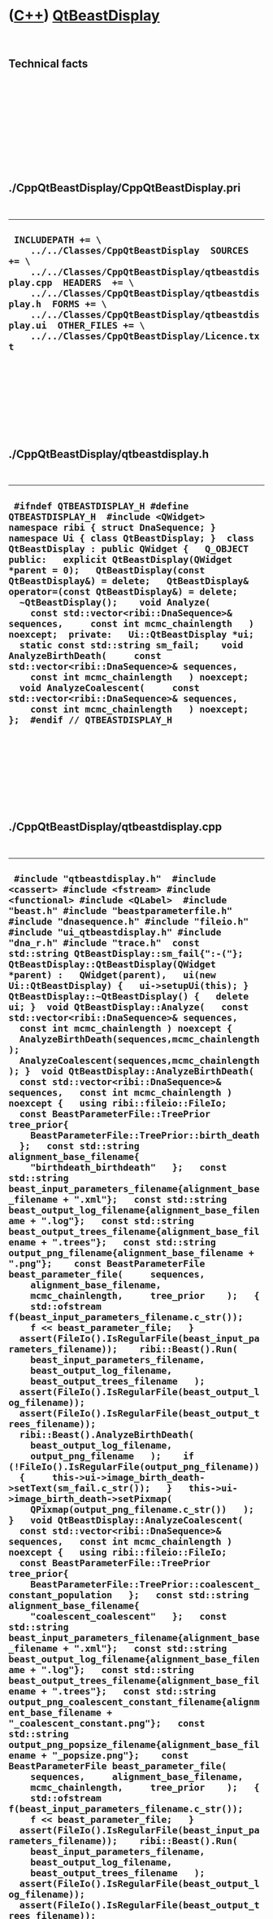 
 

 

 

 

 

([C++](Cpp.md)) [QtBeastDisplay](CppQtBeastDisplay.md)
========================================================

 

Technical facts
---------------

 

 

 

 

 

 

./CppQtBeastDisplay/CppQtBeastDisplay.pri
-----------------------------------------

 

  --------------------------------------------------------------------------------------------------------------------------------------------------------------------------------------------------------------------------------------------------------------------------------------------------------------------------------------
  ` INCLUDEPATH += \     ../../Classes/CppQtBeastDisplay  SOURCES += \     ../../Classes/CppQtBeastDisplay/qtbeastdisplay.cpp  HEADERS  += \     ../../Classes/CppQtBeastDisplay/qtbeastdisplay.h  FORMS += \     ../../Classes/CppQtBeastDisplay/qtbeastdisplay.ui  OTHER_FILES += \     ../../Classes/CppQtBeastDisplay/Licence.txt`
  --------------------------------------------------------------------------------------------------------------------------------------------------------------------------------------------------------------------------------------------------------------------------------------------------------------------------------------

 

 

 

 

 

./CppQtBeastDisplay/qtbeastdisplay.h
------------------------------------

 

  ----------------------------------------------------------------------------------------------------------------------------------------------------------------------------------------------------------------------------------------------------------------------------------------------------------------------------------------------------------------------------------------------------------------------------------------------------------------------------------------------------------------------------------------------------------------------------------------------------------------------------------------------------------------------------------------------------------------------------------------------------------------------------------------------------------------------------------------------------------------------------------------------
  ` #ifndef QTBEASTDISPLAY_H #define QTBEASTDISPLAY_H  #include <QWidget>  namespace ribi { struct DnaSequence; } namespace Ui { class QtBeastDisplay; }  class QtBeastDisplay : public QWidget {   Q_OBJECT  public:   explicit QtBeastDisplay(QWidget *parent = 0);   QtBeastDisplay(const QtBeastDisplay&) = delete;   QtBeastDisplay& operator=(const QtBeastDisplay&) = delete;   ~QtBeastDisplay();    void Analyze(     const std::vector<ribi::DnaSequence>& sequences,     const int mcmc_chainlength   ) noexcept;  private:   Ui::QtBeastDisplay *ui;    static const std::string sm_fail;    void AnalyzeBirthDeath(     const std::vector<ribi::DnaSequence>& sequences,     const int mcmc_chainlength   ) noexcept;   void AnalyzeCoalescent(     const std::vector<ribi::DnaSequence>& sequences,     const int mcmc_chainlength   ) noexcept; };  #endif // QTBEASTDISPLAY_H`
  ----------------------------------------------------------------------------------------------------------------------------------------------------------------------------------------------------------------------------------------------------------------------------------------------------------------------------------------------------------------------------------------------------------------------------------------------------------------------------------------------------------------------------------------------------------------------------------------------------------------------------------------------------------------------------------------------------------------------------------------------------------------------------------------------------------------------------------------------------------------------------------------------

 

 

 

 

 

./CppQtBeastDisplay/qtbeastdisplay.cpp
--------------------------------------

 

  ----------------------------------------------------------------------------------------------------------------------------------------------------------------------------------------------------------------------------------------------------------------------------------------------------------------------------------------------------------------------------------------------------------------------------------------------------------------------------------------------------------------------------------------------------------------------------------------------------------------------------------------------------------------------------------------------------------------------------------------------------------------------------------------------------------------------------------------------------------------------------------------------------------------------------------------------------------------------------------------------------------------------------------------------------------------------------------------------------------------------------------------------------------------------------------------------------------------------------------------------------------------------------------------------------------------------------------------------------------------------------------------------------------------------------------------------------------------------------------------------------------------------------------------------------------------------------------------------------------------------------------------------------------------------------------------------------------------------------------------------------------------------------------------------------------------------------------------------------------------------------------------------------------------------------------------------------------------------------------------------------------------------------------------------------------------------------------------------------------------------------------------------------------------------------------------------------------------------------------------------------------------------------------------------------------------------------------------------------------------------------------------------------------------------------------------------------------------------------------------------------------------------------------------------------------------------------------------------------------------------------------------------------------------------------------------------------------------------------------------------------------------------------------------------------------------------------------------------------------------------------------------------------------------------------------------------------------------------------------------------------------------------------------------------------------------------------------------------------------------------------------------------------------------------------------------------------------------------------------------------------------------------------------------------------------------------------------------------------------------------------------------------------------------------------------------------------------------------------------------------------------------------------------------------------------------------------------------------------------------------------------------------------------------------------------------------------------------------------------------------------------------------------------------------------------------------------------------------------------------------------------------------------------------------------------------------------------------------------------------------------------------------------------------------------------------------------------------------------------------------------------------------------------------------------------------------------------------------------------------------------------------------------------------------------------------------------------------------------------------------------------------------------------------------------------------------------------------------------------------------------------------
  ` #include "qtbeastdisplay.h"  #include <cassert> #include <fstream> #include <functional> #include <QLabel>  #include "beast.h" #include "beastparameterfile.h" #include "dnasequence.h" #include "fileio.h" #include "ui_qtbeastdisplay.h" #include "dna_r.h" #include "trace.h"  const std::string QtBeastDisplay::sm_fail{":-("};  QtBeastDisplay::QtBeastDisplay(QWidget *parent) :   QWidget(parent),   ui(new Ui::QtBeastDisplay) {   ui->setupUi(this); }  QtBeastDisplay::~QtBeastDisplay() {   delete ui; }  void QtBeastDisplay::Analyze(   const std::vector<ribi::DnaSequence>& sequences,   const int mcmc_chainlength ) noexcept {   AnalyzeBirthDeath(sequences,mcmc_chainlength);   AnalyzeCoalescent(sequences,mcmc_chainlength); }  void QtBeastDisplay::AnalyzeBirthDeath(   const std::vector<ribi::DnaSequence>& sequences,   const int mcmc_chainlength ) noexcept {   using ribi::fileio::FileIo;   const BeastParameterFile::TreePrior tree_prior{     BeastParameterFile::TreePrior::birth_death   };   const std::string alignment_base_filename{     "birthdeath_birthdeath"   };   const std::string beast_input_parameters_filename{alignment_base_filename + ".xml"};   const std::string beast_output_log_filename{alignment_base_filename + ".log"};   const std::string beast_output_trees_filename{alignment_base_filename + ".trees"};   const std::string output_png_filename{alignment_base_filename + ".png"};    const BeastParameterFile beast_parameter_file(     sequences,     alignment_base_filename,     mcmc_chainlength,     tree_prior    );   {     std::ofstream f(beast_input_parameters_filename.c_str());     f << beast_parameter_file;   }    assert(FileIo().IsRegularFile(beast_input_parameters_filename));    ribi::Beast().Run(     beast_input_parameters_filename,     beast_output_log_filename,     beast_output_trees_filename   );    assert(FileIo().IsRegularFile(beast_output_log_filename));   assert(FileIo().IsRegularFile(beast_output_trees_filename));   ribi::Beast().AnalyzeBirthDeath(     beast_output_log_filename,     output_png_filename   );    if (!FileIo().IsRegularFile(output_png_filename))   {     this->ui->image_birth_death->setText(sm_fail.c_str());   }   this->ui->image_birth_death->setPixmap(     QPixmap(output_png_filename.c_str())   ); }   void QtBeastDisplay::AnalyzeCoalescent(   const std::vector<ribi::DnaSequence>& sequences,   const int mcmc_chainlength ) noexcept {   using ribi::fileio::FileIo;   const BeastParameterFile::TreePrior tree_prior{     BeastParameterFile::TreePrior::coalescent_constant_population   };   const std::string alignment_base_filename{     "coalescent_coalescent"   };   const std::string beast_input_parameters_filename{alignment_base_filename + ".xml"};   const std::string beast_output_log_filename{alignment_base_filename + ".log"};   const std::string beast_output_trees_filename{alignment_base_filename + ".trees"};   const std::string output_png_coalescent_constant_filename{alignment_base_filename + "_coalescent_constant.png"};   const std::string output_png_popsize_filename{alignment_base_filename + "_popsize.png"};    const BeastParameterFile beast_parameter_file(     sequences,     alignment_base_filename,     mcmc_chainlength,     tree_prior    );   {     std::ofstream f(beast_input_parameters_filename.c_str());     f << beast_parameter_file;   }    assert(FileIo().IsRegularFile(beast_input_parameters_filename));    ribi::Beast().Run(     beast_input_parameters_filename,     beast_output_log_filename,     beast_output_trees_filename   );    assert(FileIo().IsRegularFile(beast_output_log_filename));   assert(FileIo().IsRegularFile(beast_output_trees_filename));    ribi::Beast().AnalyzeCoalescent(     beast_output_log_filename,     output_png_coalescent_constant_filename,     output_png_popsize_filename   );    if (!FileIo().IsRegularFile(output_png_coalescent_constant_filename))   {     ui->image_coalescent_coalescent_constant->setText(sm_fail.c_str());   }   else   {     ui->image_coalescent_coalescent_constant->setPixmap(       QPixmap(output_png_coalescent_constant_filename.c_str())     );   }   if (!FileIo().IsRegularFile(output_png_popsize_filename))   {     ui->image_coalescent_popsize->setText(sm_fail.c_str());   }   else   {     ui->image_coalescent_popsize->setPixmap(       QPixmap(output_png_popsize_filename.c_str())     );   } }`
  ----------------------------------------------------------------------------------------------------------------------------------------------------------------------------------------------------------------------------------------------------------------------------------------------------------------------------------------------------------------------------------------------------------------------------------------------------------------------------------------------------------------------------------------------------------------------------------------------------------------------------------------------------------------------------------------------------------------------------------------------------------------------------------------------------------------------------------------------------------------------------------------------------------------------------------------------------------------------------------------------------------------------------------------------------------------------------------------------------------------------------------------------------------------------------------------------------------------------------------------------------------------------------------------------------------------------------------------------------------------------------------------------------------------------------------------------------------------------------------------------------------------------------------------------------------------------------------------------------------------------------------------------------------------------------------------------------------------------------------------------------------------------------------------------------------------------------------------------------------------------------------------------------------------------------------------------------------------------------------------------------------------------------------------------------------------------------------------------------------------------------------------------------------------------------------------------------------------------------------------------------------------------------------------------------------------------------------------------------------------------------------------------------------------------------------------------------------------------------------------------------------------------------------------------------------------------------------------------------------------------------------------------------------------------------------------------------------------------------------------------------------------------------------------------------------------------------------------------------------------------------------------------------------------------------------------------------------------------------------------------------------------------------------------------------------------------------------------------------------------------------------------------------------------------------------------------------------------------------------------------------------------------------------------------------------------------------------------------------------------------------------------------------------------------------------------------------------------------------------------------------------------------------------------------------------------------------------------------------------------------------------------------------------------------------------------------------------------------------------------------------------------------------------------------------------------------------------------------------------------------------------------------------------------------------------------------------------------------------------------------------------------------------------------------------------------------------------------------------------------------------------------------------------------------------------------------------------------------------------------------------------------------------------------------------------------------------------------------------------------------------------------------------------------------------------------------------------------------------------------------------------------

 

 

 

 

 

 

